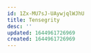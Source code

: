 ```yaml
---
id: 1Zx-MU7sJ-UAywjqlWJhU
title: Tensegrity
desc: ''
updated: 1644961726969
created: 1644961726969
---
```


